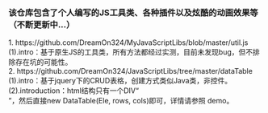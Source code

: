 <h3>该仓库包含了个人编写的JS工具类、各种插件以及炫酷的动画效果等（不断更新中...）</h3>
1. https://github.com/DreamOn324/MyJavaScriptLibs/blob/master/util.js</br>                                             (1).intro：基于原生JS的工具类，所有方法都经过实测，目前未发现bug，但不排除存在坑的可能性。</br>
2. https://github.com/DreamOn324/JavaScriptLibs/tree/master/dataTable</br>                                             (1).intro：基于jquery下的CRUD表格，创建方式类似Java类，非控件。<br/>
  (2).introduction：html结构只有一个DIV“<div class='dataTable'></div>”，然后直接new DataTable(Ele, rows, cols)即可，详情请参照 demo。 

  
